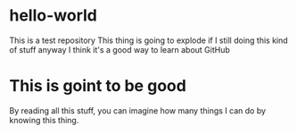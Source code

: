 # hello-world
This is a test repository
This thing is going to explode if I still doing this kind of stuff
anyway I think it's a good way to learn about GitHub

# This is goint to be good
By reading all this stuff, you can imagine how many things I can do by
knowing this thing.
